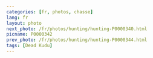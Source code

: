 ```yaml
---
categories: [fr, photos, chasse]
lang: fr
layout: photo
next_photo: /fr/photos/hunting/hunting-P0000340.html
picname: P0000342
prev_photo: /fr/photos/hunting/hunting-P0000344.html
tags: [Dead Kudu]
---
```

